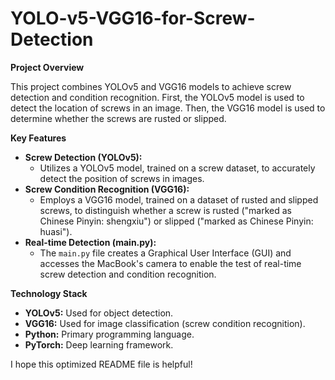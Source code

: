 # YOLO-v5-VGG16-for-Screw-Detection

**Project Overview**

This project combines YOLOv5 and VGG16 models to achieve screw detection and condition recognition. First, the YOLOv5 model is used to detect the location of screws in an image. Then, the VGG16 model is used to determine whether the screws are rusted or slipped.

**Key Features**

*   **Screw Detection (YOLOv5):**
    *   Utilizes a YOLOv5 model, trained on a screw dataset, to accurately detect the position of screws in images.
*   **Screw Condition Recognition (VGG16):**
    *   Employs a VGG16 model, trained on a dataset of rusted and slipped screws, to distinguish whether a screw is rusted ("marked as Chinese Pinyin: shengxiu") or slipped ("marked as Chinese Pinyin: huasi").
*   **Real-time Detection (main.py):**
    *   The `main.py` file creates a Graphical User Interface (GUI) and accesses the MacBook's camera to enable the test of real-time screw detection and condition recognition.

**Technology Stack**

*   **YOLOv5:** Used for object detection.
*   **VGG16:** Used for image classification (screw condition recognition).
*   **Python:** Primary programming language.
*   **PyTorch:** Deep learning framework.

I hope this optimized README file is helpful!
